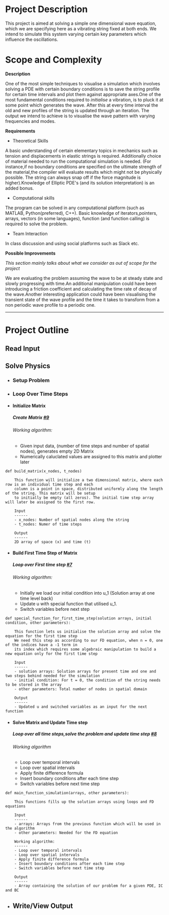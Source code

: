 # Project Description 

This project is aimed at solving a simple one dimensional wave equation, which we are specifying here as a vibrating string fixed at both ends. We intend to simulate this system varying certain key parameters which influence the oscillations. 

# Scope and Complexity

**Description**

One of the most simple techniques to visualise a simulation which involves solving a PDE  with certain boundary conditions is
to save the string profile for certain time intervals and plot them against appropriate axes.One of the most fundamental 
conditions required to *initialise* a vibration, is to pluck it at some point which generates the wave. After this at every
time interval the old and new profiles of the string is updated through an iteration. The output we intend to achieve is to
visualise the wave pattern with varying frequencies and modes. 

**Requirements**

* Theoretical Skills 

A basic understanding of certain elementary topics in mechanics such as tension and displacements in elastic strings is
required. Additionally choice of material needed to run the computational simulation is needed. (For instance,if no boundary
conditions are specified on the ultimate strength of the material,the compiler will evaluate results which might not be
physically possible. The string can always snap off if the force magnitude is higher).Knowledge of Elliptic PDE's (and its 
solution interpretation) is an added bonus. 

* Computational skills

The program can be solved in any computational platform (such as MATLAB, Python(preferred), C++). Basic knowledge of 
iterators,pointers, arrays, vectors (in some languages), function (and function calling) is required to solve the problem.

* Team Interaction 

In class discussion and using social platforms such as Slack etc. 

**Possible Improvements**

*This section mainly talks about what we consider as out of scope for the project*

We are evaluating the problem assuming the wave to be at steady state and slowly progressing with time.An additional
manipulation could have been introducing a friction coefficient and calculating the time rate of decay of the wave.Another
interesting application could have been visualising the transient state of the wave profile and the time it takes to 
transform from a non periodic wave profile to a periodic one. 

------
# Project Outline 

## Read Input

## Solve Physics 

- ### Setup Problem

- ### Loop Over Time Steps 

- #### Initialize Matrix

  ##### Create Matrix [#9](https://github.com/auddya/springProject2018String/issues/9)

  ###### Working algorithm:
  
  - Given input data, (number of time steps and number of spatial nodes), generates empty 2D Matrix
  - Numerically caluclated values are assigned to this matrix and plotter later
```
def build_matrix(x_nodes, t_nodes)
	
	This function will initialize a two dimensional matrix, where each row is an individual time step and each
	column is a point in space, distributed uniformly along the length of the string. This matrix will be setup 
	to initially be empty (all zeros). The initial time step array will later be assigned to the first row.

	Input
	------
	- x_nodes: Number of spatial nodes along the string
	- t_nodes: Numer of time steps

	Output
	------
	2D array of space (x) and time (t)

```
      
- #### Build First Time Step of Matrix
  
  ##### Loop over First time step [#7](https://github.com/auddya/springProject2018String/issues/7)
         
  ###### Working algorithm:
  
  - Initially we load our initial condition into u_1 (Solution array at one time level back)
  - Update u with special function that utilised u_1.
  - Switch variables before next step
```
def special_function_for_first_time_step(solution arrays, initial condition, other parameters):

	This function lets us initialise the solution array and solve the equation for the first time step
	We need this step as according to our FD equation, when n = 0, one of the indices have a -1 term in 
	its index which requires some algebraic manipulation to build a new equation only for the first time step

	Input
	------ 
	- solution arrays: Solution arrays for present time and one and two steps behind needed for the simulation
	- initial condition: For t = 0, the condition of the string needs to be stored in the array
	- other parameters: Total number of nodes in spatial domain

	Output
	------
	- Updated u and switched variables as an input for the next function

```

- #### Solve Matrix and Update Time step

  ##### Loop over all time steps,solve the problem and update time step [#8](https://github.com/auddya/springProject2018String/issues/8)
	
  ###### Working algorithm
  
  - Loop over temporal intervals
  - Loop over spatial intervals
  - Apply finite difference formula
  - Insert boundary conditions after each time step
  - Switch variables before next time step

```
def main_function_simulation(arrays, other parameters):
	
	This functions fills up the solution arrays using loops and FD equations

	Input
	------
	- arrays: Arrays from the previous function which will be used in the algorithm
	- other parameters: Needed for the FD equation
	
	Working algorithm:
	------
	- Loop over temporal intervals
	- Loop over spatial intervals
	- Apply finite difference formula 
	- Insert boundary conditions after each time step
	- Switch variables before next time step

	Output
	------
	- Array containing the solution of our problem for a given PDE, IC and BC
```

- ## Write/View Output





